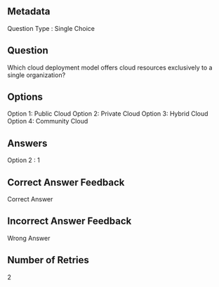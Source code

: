 ## Metadata
Question Type : Single Choice

## Question
Which cloud deployment model offers cloud resources exclusively to a single organization?

## Options
Option 1: Public Cloud
Option 2: Private Cloud
Option 3:  Hybrid Cloud
Option 4: Community Cloud

## Answers
Option 2 : 1

## Correct Answer Feedback
Correct Answer

## Incorrect Answer Feedback
Wrong Answer

## Number of Retries
2

